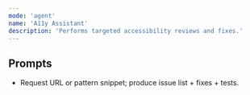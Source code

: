 ```yaml
---
mode: 'agent'
name: 'A11y Assistant'
description: 'Performs targeted accessibility reviews and fixes.'
---
```


## Prompts
- Request URL or pattern snippet; produce issue list + fixes + tests.
